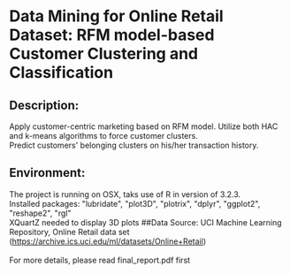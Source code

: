 # Data Mining for Online Retail Dataset: RFM model-based Customer Clustering and Classification
## Description: 
Apply customer-centric marketing based on RFM model. Utilize both HAC and k-means algorithms to force customer clusters.</br>
Predict customers' belonging clusters on his/her transaction history.
## Environment:
The project is running on OSX, taks use of R in version of 3.2.3.</br>
Installed packages: "lubridate", "plot3D", "plotrix", "dplyr", "ggplot2", "reshape2", "rgl"</br>
XQuartZ needed to display 3D plots
##Data Source: 
UCI Machine Learning Repository, Online Retail data set (https://archive.ics.uci.edu/ml/datasets/Online+Retail)</br>
</br>
For more details, please read final_report.pdf first
